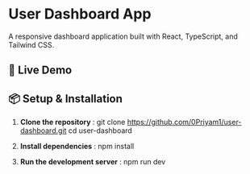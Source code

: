 # User Dashboard App

A responsive dashboard application built with React, TypeScript, and Tailwind CSS.

## 🚀 Live Demo

[**Live URL**]:-https://user-dashboard-assign.vercel.app/

## 📦 Setup & Installation

1. **Clone the repository**
  : git clone https://github.com/0Priyam1/user-dashboard.git
    cd user-dashboard

2. **Install dependencies**
  : npm install

3. **Run the development server**
  : npm run dev
   

